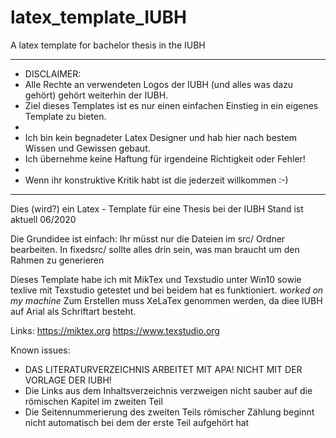 # latex_template_IUBH
A latex template for bachelor thesis in the IUBH

**********************************************************************************************************
* DISCLAIMER:
* Alle Rechte an verwendeten Logos der IUBH (und alles was dazu gehört) gehört weiterhin der IUBH.
* Ziel dieses Templates ist es nur einen einfachen Einstieg in ein eigenes Template zu bieten.
* 
* Ich bin kein begnadeter Latex Designer und hab hier nach bestem Wissen und Gewissen gebaut.
* Ich übernehme keine Haftung für irgendeine Richtigkeit oder Fehler!
* 
* Wenn ihr konstruktive Kritik habt ist die jederzeit willkommen :-)
**********************************************************************************************************

Dies (wird?) ein Latex - Template für eine Thesis bei der IUBH
Stand ist aktuell 06/2020

Die Grundidee ist einfach:
Ihr müsst nur die Dateien im src/ Ordner bearbeiten.
In fixedsrc/ sollte alles drin sein, was man braucht um den Rahmen zu generieren

Dieses Template habe ich mit MikTex und Texstudio unter Win10 sowie texlive mit Texstudio getestet und bei beidem hat es funktioniert.
*worked on my machine*
Zum Erstellen muss XeLaTex genommen werden, da diee IUBH auf Arial als Schriftart besteht.

Links:
https://miktex.org
https://www.texstudio.org

Known issues:
* DAS LITERATURVERZEICHNIS ARBEITET MIT APA! NICHT MIT DER VORLAGE DER IUBH!
* Die Links aus dem Inhaltsverzeichnis verzweigen nicht sauber auf die römischen Kapitel im zweiten Teil
* Die Seitennummerierung des zweiten Teils römischer Zählung beginnt nicht automatisch bei dem der erste Teil aufgehört hat
